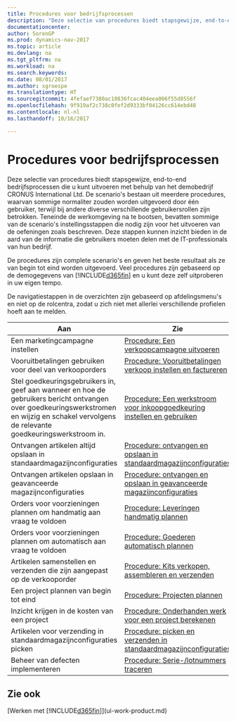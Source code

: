 ```yaml
---
title: Procedures voor bedrijfsprocessen
description: "Deze selectie van procedures biedt stapsgewijze, end-to-end bedrijfsprocessen die u kunt uitvoeren met behulp van het demobedrijf CRONUS International Ltd. De scenario's bestaan uit meerdere procedures, waarvan sommige normaliter zouden worden uitgevoerd door één gebruiker, terwijl bij andere diverse verschillende gebruikersrollen zijn betrokken. Teneinde de werkomgeving na te bootsen, bevatten sommige van de scenario's instellingsstappen die nodig zijn voor het uitvoeren van de oefeningen zoals beschreven. Deze stappen kunnen inzicht bieden in de aard van de informatie die gebruikers moeten delen met de IT-professionals van hun bedrijf."
documentationcenter: 
author: SorenGP
ms.prod: dynamics-nav-2017
ms.topic: article
ms.devlang: na
ms.tgt_pltfrm: na
ms.workload: na
ms.search.keywords: 
ms.date: 08/01/2017
ms.author: sgroespe
ms.translationtype: HT
ms.sourcegitcommit: 4fefaef7380ac10836fcac404eea006f55d8556f
ms.openlocfilehash: 9f919af2c738c0fef2d9333bf04126cc614ebd48
ms.contentlocale: nl-nl
ms.lasthandoff: 10/16/2017

---
```

# <a name="business-process-walkthroughs"></a>Procedures voor bedrijfsprocessen
Deze selectie van procedures biedt stapsgewijze, end-to-end bedrijfsprocessen die u kunt uitvoeren met behulp van het demobedrijf CRONUS International Ltd. De scenario's bestaan uit meerdere procedures, waarvan sommige normaliter zouden worden uitgevoerd door één gebruiker, terwijl bij andere diverse verschillende gebruikersrollen zijn betrokken. Teneinde de werkomgeving na te bootsen, bevatten sommige van de scenario's instellingsstappen die nodig zijn voor het uitvoeren van de oefeningen zoals beschreven. Deze stappen kunnen inzicht bieden in de aard van de informatie die gebruikers moeten delen met de IT-professionals van hun bedrijf.  

 De procedures zijn complete scenario's en geven het beste resultaat als ze van begin tot eind worden uitgevoerd. Veel procedures zijn gebaseerd op de demogegevens van [!INCLUDE[d365fin](includes/d365fin_md.md)] en u kunt deze zelf uitproberen in uw eigen tempo.  

 De navigatiestappen in de overzichten zijn gebaseerd op afdelingsmenu's en niet op de rolcentra, zodat u zich niet met allerlei verschillende profielen hoeft aan te melden.  

|Aan|Zie|  
|--------|---------|  
|Een marketingcampagne instellen|[Procedure: Een verkoopcampagne uitvoeren](walkthrough-conducting-a-sales-campaign.md)|  
|Vooruitbetalingen gebruiken voor deel van verkooporders|[Procedure: Vooruitbetalingen verkoop instellen en factureren](walkthrough-setting-up-and-invoicing-sales-prepayments.md)|  
|Stel goedkeuringsgebruikers in, geef aan wanneer en hoe de gebruikers bericht ontvangen over goedkeuringswerkstromen en wijzig en schakel vervolgens de relevante goedkeuringswerkstroom in.|[Procedure: Een werkstroom voor inkoopgoedkeuring instellen en gebruiken](walkthrough-setting-up-and-using-a-purchase-approval-workflow.md)|  
|Ontvangen artikelen altijd opslaan in standaardmagazijnconfiguraties|[Procedure: ontvangen en opslaan in standaardmagazijnconfiguraties](walkthrough-receiving-and-putting-away-in-basic-warehousing.md)|  
|Ontvangen artikelen opslaan in geavanceerde magazijnconfiguraties|[Procedure: ontvangen en opslaan in geavanceerde magazijnconfiguraties](walkthrough-receiving-and-putting-away-in-advanced-warehousing.md)|  
|Orders voor voorzieningen plannen om handmatig aan vraag te voldoen|[Procedure: Leveringen handmatig plannen](walkthrough-planning-supplies-manually.md)|  
|Orders voor voorzieningen plannen om automatisch aan vraag te voldoen|[Procedure: Goederen automatisch plannen](walkthrough-planning-supplies-automatically.md)|  
|Artikelen samenstellen en verzenden die zijn aangepast op de verkooporder|[Procedure: Kits verkopen, assembleren en verzenden](walkthrough-selling-assembling-and-shipping-kits.md)|  
|Een project plannen van begin tot eind|[Procedure: Projecten plannen](walkthrough-managing-projects-with-jobs.md)|  
|Inzicht krijgen in de kosten van een project|[Procedure: Onderhanden werk voor een project berekenen](walkthrough-calculating-work-in-process-for-a-job.md)|  
|Artikelen voor verzending in standaardmagazijnconfiguraties picken|[Procedure: picken en verzenden in standaardmagazijnconfiguraties](walkthrough-picking-and-shipping-in-basic-warehousing.md)|  
|Beheer van defecten implementeren|[Procedure: Serie-/lotnummers traceren](walkthrough-tracing-serial-lot-numbers.md)|  

## <a name="see-also"></a>Zie ook
[Werken met [!INCLUDE[d365fin](includes/d365fin_md.md)]](ui-work-product.md)  

